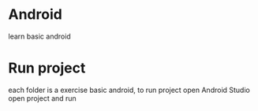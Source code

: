 # Android
learn basic android

# Run project
each folder is a exercise basic android, to run project open Android Studio open project and run
